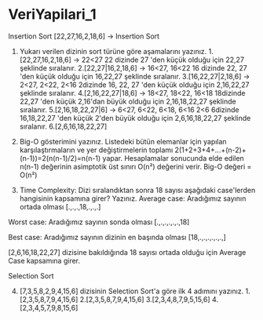 # VeriYapilari_1
Insertion Sort
[22,27,16,2,18,6] -> Insertion Sort


1) Yukarı verilen dizinin sort türüne göre aşamalarını yazınız.
  1.[22,27,16,2,18,6] -> 22<27 22 dizinde 27 'den küçük olduğu için 22,27 şeklinde sıralanır.
  2.[22,27|16,2,18,6] -> 16<27, 16<22 16 dizinde 22, 27 'den küçük olduğu için 16,22,27 şeklinde sıralanır.
  3.[16,22,27|2,18,6] -> 2<27, 2<22, 2<16 2dizinde 16, 22, 27 'den küçük olduğu için 2,16,22,27 şeklinde sıralanır.
  4.[2,16,22,27|18,6] -> 18<27, 18<22, 16<18 18dizinde 22,27 'den küçük 2,16'dan büyük olduğu için 2,16,18,22,27 şeklinde sıralanır.
  5.[2,16,18,22,27|6] -> 6<27, 6<22, 6<18, 6<16 2<6 6dizinde 16,18,22,27 'den küçük 2'den büyük olduğu için 2,6,16,18,22,27 şeklinde sıralanır.
  6.[2,6,16,18,22,27]
  
2) Big-O gösterimini yazınız.
  Listedeki bütün elemanlar için yapılan karşılaştırmaların ve yer değiştirmelerin toplamı 2(1+2+3+4+...+(n-2)+(n-1))=2(n(n-1)/2)=n(n-1) yapar.
Hesaplamalar sonucunda elde edilen n(n-1) değerinin asimptotik üst sınırı O(n²) değerini verir.
  Big-O değeri = O(n²)
  
3) Time Complexity: Dizi sıralandıktan sonra 18 sayısı aşağıdaki case'lerden hangisinin kapsamına girer? Yazınız.
  Average case: Aradığımız sayının ortada olması [.,.,.,18,.,.,.]

  Worst case: Aradığımız sayının sonda olması [.,.,.,.,.,.,18]

  Best case: Aradığımız sayının dizinin en başında olması [18,.,.,.,.,.,.,]

  [2,6,16,18,22,27] dizisine bakıldığında 18 sayısı ortada olduğu için Average Case kapsamına girer.

  Selection Sort
  
4) [7,3,5,8,2,9,4,15,6] dizisinin Selection Sort'a göre ilk 4 adımını yazınız.
  1.[2,3,5,8,7,9,4,15,6]
  2.[2,3,5,8,7,9,4,15,6]
  3.[2,3,4,8,7,9,5,15,6]
  4.[2,3,4,5,7,9,8,15,6]
